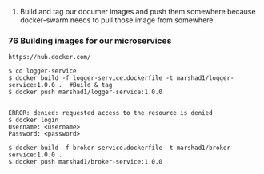 
1. Build and tag our documer images and push them somewhere because docker-swarm needs to pull those image from somewhere.

### 76 Building images for our microservices

`https://hub.docker.com/`


```
$ cd logger-service
$ docker build -f logger-service.dockerfile -t marshad1/logger-service:1.0.0 .  #Build & tag
$ docker push marshad1/logger-service:1.0.0


ERROR: denied: requested access to the resource is denied
$ docker login
Username: <username>
Password: <password>

$ docker build -f broker-service.dockerfile -t marshad1/broker-service:1.0.0 .
$ docker push marshad1/broker-service:1.0.0
```
